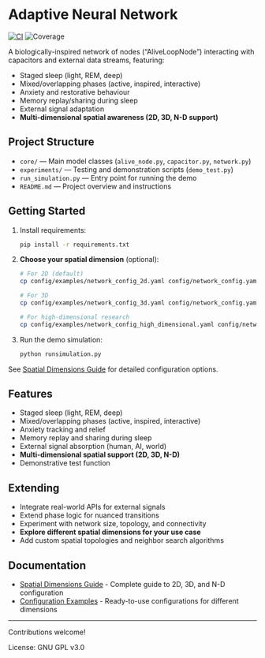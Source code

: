 # Adaptive Neural Network
[![CI](https://github.com/V1B3hR/adaptiveneuralnetwork/workflows/CI%20-%20Train,%20Test,%20Coverage%20&%20Artifacts/badge.svg)](https://github.com/V1B3hR/adaptiveneuralnetwork/actions)
![Coverage](https://img.shields.io/badge/coverage-71%25-yellow)

A biologically-inspired network of nodes (“AliveLoopNode”) interacting with capacitors and external data streams, featuring:
- Staged sleep (light, REM, deep)
- Mixed/overlapping phases (active, inspired, interactive)
- Anxiety and restorative behaviour
- Memory replay/sharing during sleep
- External signal adaptation
- **Multi-dimensional spatial awareness (2D, 3D, N-D support)**

## Project Structure

- `core/` — Main model classes (`alive_node.py`, `capacitor.py`, `network.py`)
- `experiments/` — Testing and demonstration scripts (`demo_test.py`)
- `run_simulation.py` — Entry point for running the demo
- `README.md` — Project overview and instructions

## Getting Started

1. Install requirements:
   ```bash
   pip install -r requirements.txt
   ```

2. **Choose your spatial dimension** (optional):
   ```bash
   # For 2D (default)
   cp config/examples/network_config_2d.yaml config/network_config.yaml
   
   # For 3D
   cp config/examples/network_config_3d.yaml config/network_config.yaml
   
   # For high-dimensional research
   cp config/examples/network_config_high_dimensional.yaml config/network_config.yaml
   ```

3. Run the demo simulation:
   ```bash
   python runsimulation.py
   ```

See [Spatial Dimensions Guide](docs/SPATIAL_DIMENSIONS_GUIDE.md) for detailed configuration options.

## Features

- Staged sleep (light, REM, deep)
- Mixed/overlapping phases (active, inspired, interactive)
- Anxiety tracking and relief
- Memory replay and sharing during sleep
- External signal absorption (human, AI, world)
- **Multi-dimensional spatial support (2D, 3D, N-D)**
- Demonstrative test function

## Extending

- Integrate real-world APIs for external signals
- Extend phase logic for nuanced transitions
- Experiment with network size, topology, and connectivity
- **Explore different spatial dimensions for your use case**
- Add custom spatial topologies and neighbor search algorithms

## Documentation

- [Spatial Dimensions Guide](docs/SPATIAL_DIMENSIONS_GUIDE.md) - Complete guide to 2D, 3D, and N-D configuration
- [Configuration Examples](config/examples/) - Ready-to-use configurations for different dimensions

---

Contributions welcome!

License: GNU GPL v3.0
